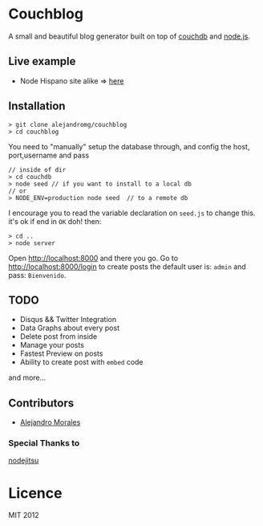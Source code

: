 # Couchblog

A small and beautiful blog generator built on top of [couchdb](http://couchdb.apache.org) and [node.js](http://nodejs.org).

## Live example

- Node Hispano site alike => [here](http://fdwblog.jit.su)

## Installation

    > git clone alejandromg/couchblog
    > cd couchblog

You need to "manually" setup the database through, and config the host, port,username and pass
    
    // inside of dir
    > cd couchdb
    > node seed // if you want to install to a local db
    // or 
    > NODE_ENV=production node seed  // to a remote db

I encourage you to read the variable declaration on `seed.js` to change this. it's ok if end in `OK` doh! then:

    > cd ..
    > node server

Open [http://localhost:8000](http://localhost:8000) and there you go. Go to [http://localhost:8000/login](http://localhost:8000/login) to create posts the default user is: `admin` and pass: `Bienvenido`.

## TODO

- Disqus && Twitter Integration
- Data Graphs about every post
- Delete post from inside
- Manage your posts
- Fastest Preview on posts
- Ability to create post with `embed` code

and more...


## Contributors

-  [Alejandro Morales][2] 

### Special Thanks to

[nodejitsu](http://nodejitsu.com)

# Licence

MIT 2012


[1]: http://nodehispano.com
[2]: http://twitter.com/_alejandromg